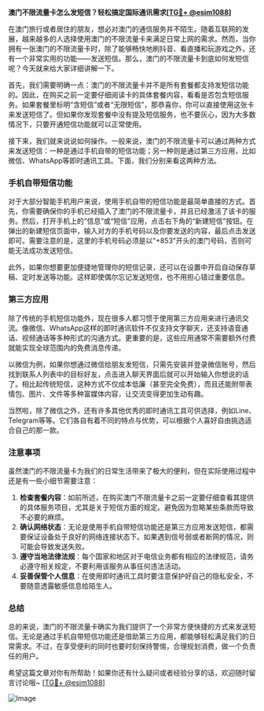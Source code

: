 **澳门不限流量卡怎么发短信？轻松搞定国际通讯需求[[TG💪+ @esim1088](https://t.me/s/esim1088)]**

在澳门旅行或者居住的朋友，想必对澳门的通信服务并不陌生。随着互联网的发展，越来越多的人选择使用澳门的不限流量卡来满足日常上网的需求。然而，当你拥有一张澳门的不限流量卡时，除了能够畅快地刷抖音、看直播和玩游戏之外，还有一个非常实用的功能——发送短信。那么，澳门的不限流量卡到底如何发短信呢？今天就来给大家详细讲解一下。

首先，我们需要明确一点：澳门的不限流量卡并不是所有套餐都支持发短信功能的。因此，在购买之前一定要仔细阅读卡的具体套餐内容，看看是否包含短信服务。如果套餐里标明“含短信”或者“无限短信”，那恭喜你，你可以直接使用这张卡来发送短信了。但如果你发现套餐中没有提及短信服务，也不要灰心，因为大多数情况下，只要开通短信功能就可以正常使用。

接下来，我们就来说说如何操作。一般来说，澳门的不限流量卡可以通过两种方式来发送短信：一种是通过手机自带的短信功能；另一种则是通过第三方应用，比如微信、WhatsApp等即时通讯工具。下面，我们分别来看这两种方法。

### 手机自带短信功能

对于大部分智能手机用户来说，使用手机自带的短信功能是最简单直接的方式。首先，你需要确保你的手机已经插入了澳门的不限流量卡，并且已经激活了该卡的服务。然后，打开手机上的“信息”或“短信”应用，点击右下角的“新建短信”按钮。在弹出的新建短信页面中，输入对方的手机号码以及你要发送的内容，最后点击发送即可。需要注意的是，这里的手机号码必须是以“+853”开头的澳门号码，否则可能无法成功发送短信。

此外，如果你想要更加便捷地管理你的短信记录，还可以在设置中开启自动保存草稿、定时发送等功能。这样即使偶尔忘记发送短信，也不用担心错过重要信息。

### 第三方应用

除了传统的手机短信功能外，现在很多人都习惯于使用第三方应用来进行通讯交流。像微信、WhatsApp这样的即时通讯软件不仅支持文字聊天，还支持语音通话、视频通话等多种形式的沟通方式。更重要的是，这些应用通常不需要额外付费就能实现全球范围内的免费消息传递。

以微信为例，如果你想通过微信给朋友发短信，只需先安装并登录微信账号，然后找到联系人列表中的目标好友，点击进入聊天界面后就可以开始输入你想说的话了。相比起传统短信，这种方式不仅成本低廉（甚至完全免费），而且还能附带表情包、图片、文件等多种富媒体内容，让交流变得更加生动有趣。

当然啦，除了微信之外，还有许多其他优秀的即时通讯工具可供选择，例如Line、Telegram等等。它们各自有着不同的特点与优势，可以根据个人喜好自由挑选适合自己的那一款。

### 注意事项

虽然澳门的不限流量卡为我们的日常生活带来了极大的便利，但在实际使用过程中还是有一些小细节需要注意：

1. **检查套餐内容**：如前所述，在购买澳门不限流量卡之前一定要仔细查看其提供的具体服务项目，尤其是关于短信方面的规定。避免因为忽略某些条款而导致不必要的麻烦。
2. **确认网络状态**：无论是使用手机自带短信功能还是第三方应用发送短信，都需要保证设备处于良好的网络连接状态下。如果遇到信号弱或者断网的情况，则可能会导致发送失败。
3. **遵守当地法律法规**：每个国家和地区对于电信业务都有相应的法律规范，请务必遵守相关规定，不要利用该服务从事任何违法活动。
4. **妥善保管个人信息**：在使用即时通讯工具时要注意保护好自己的隐私安全，不要随意透露敏感信息给陌生人。

### 总结

总的来说，澳门的不限流量卡确实为我们提供了一个非常方便快捷的方式来发送短信。无论是通过手机自带短信功能还是借助第三方应用，都能够轻松满足我们的日常需求。不过，在享受便利的同时也要时刻保持警惕，合理规划消费，做一个负责任的用户。

希望这篇文章对你有所帮助！如果你还有什么疑问或者经验分享的话，欢迎随时留言讨论哦~ [[TG💪+ @esim1088](https://t.me/s/esim1088)] 

![Image](https://i.postimg.cc/4NQfJmqS/Snipaste-2025-05-13-00-14-12.png)